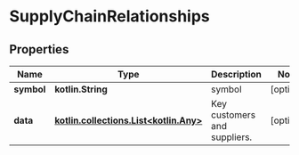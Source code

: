 
# SupplyChainRelationships

## Properties
Name | Type | Description | Notes
------------ | ------------- | ------------- | -------------
**symbol** | **kotlin.String** | symbol |  [optional]
**data** | [**kotlin.collections.List&lt;kotlin.Any&gt;**](kotlin.Any.md) | Key customers and suppliers. |  [optional]



